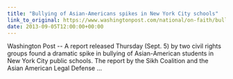 ```yaml
---
title: "Bullying of Asian-Americans spikes in New York City schools"
link_to_original: https://www.washingtonpost.com/national/on-faith/bullying-of-asian-americans-spikes-in-new-york-city-schools/2013/09/05/cc5e2576-166b-11e3-961c-f22d3aaf19ab_story.html)  
date: 2013-09-05T12:00:00+00:00
---
```

  
Washington Post -- A report released Thursday (Sept. 5) by two civil rights groups found a dramatic spike in bullying of Asian-American students in New York City public schools. The report by the Sikh Coalition and the Asian American Legal Defense ...

  


